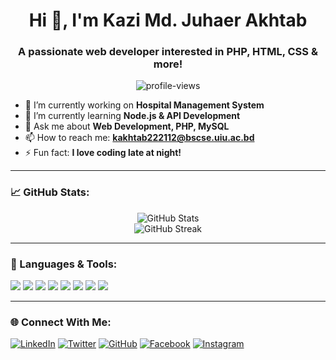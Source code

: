 <h1 align="center">Hi 👋, I'm Kazi Md. Juhaer Akhtab</h1>
<h3 align="center">A passionate web developer interested in PHP, HTML, CSS & more!</h3>

<p align="center">
  <img src="https://komarev.com/ghpvc/?username=your-username&label=Profile%20Views&color=0e75b6&style=flat" alt="profile-views" />
</p>

- 🔭 I’m currently working on **Hospital Management System**
- 🌱 I’m currently learning **Node.js & API Development**
- 💬 Ask me about **Web Development, PHP, MySQL**
- 📫 How to reach me: **kakhtab222112@bscse.uiu.ac.bd**
- ⚡ Fun fact: **I love coding late at night!**

---

### 📈 GitHub Stats:
<p align="center">
  <img src="https://github-readme-stats-sigma-five.vercel.app/api?username=juhaer-10&show_icons=true&theme=radical" alt="GitHub Stats" />
  <br>
  <img src="https://streak-stats.demolab.com?user=juhaer-10&theme=radical" alt="GitHub Streak" />
</p>

---
### 🚀 Languages & Tools:
<p align="left">
  <img src="https://img.shields.io/badge/PHP-777BB4?style=for-the-badge&logo=php&logoColor=white" />
  <img src="https://img.shields.io/badge/HTML5-E34F26?style=for-the-badge&logo=html5&logoColor=white" />
  <img src="https://img.shields.io/badge/CSS3-1572B6?style=for-the-badge&logo=css3&logoColor=white" />
  <img src="https://img.shields.io/badge/MySQL-4479A1?style=for-the-badge&logo=mysql&logoColor=white" />
  <img src="https://img.shields.io/badge/Node.js-43853D?style=for-the-badge&logo=node.js&logoColor=white" />
  <img src="https://img.shields.io/badge/Java-007396?style=for-the-badge&logo=java&logoColor=white" />
  <img src="https://img.shields.io/badge/C-A8B9CC?style=for-the-badge&logo=c&logoColor=white" />
  <img src="https://img.shields.io/badge/C++-00599C?style=for-the-badge&logo=cplusplus&logoColor=white" />
</p>
</p>

---


### 🌐 Connect With Me:
[![LinkedIn](https://img.shields.io/badge/LinkedIn-0077B5?style=for-the-badge&logo=linkedin&logoColor=white)](https://www.linkedin.com/in/nahin10/)
[![Twitter](https://img.shields.io/badge/Twitter-1DA1F2?style=for-the-badge&logo=twitter&logoColor=white)](https://x.com/Nahin__10)
[![GitHub](https://img.shields.io/badge/GitHub-181717?style=for-the-badge&logo=github&logoColor=white)](https://github.com/juhaer-10)
[![Facebook](https://img.shields.io/badge/Facebook-1877F2?style=for-the-badge&logo=facebook&logoColor=white)](https://www.facebook.com/ashiq.nahin.18/)
[![Instagram](https://img.shields.io/badge/Instagram-E4405F?style=for-the-badge&logo=instagram&logoColor=white)](https://www.instagram.com/juhaer_10__/)


